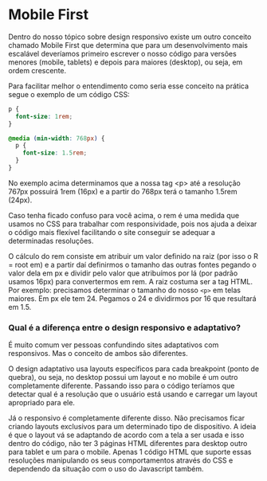 # Mobile First

Dentro do nosso tópico sobre design responsivo existe um outro conceito chamado Mobile First que determina que para um desenvolvimento mais escalável deveríamos primeiro escrever o nosso código para versões menores \(mobile, tablets\) e depois para maiores \(desktop\), ou seja, em ordem crescente.

Para facilitar melhor o entendimento como seria esse conceito na prática segue o exemplo de um código CSS:

```css
p {
  font-size: 1rem;
}

@media (min-width: 768px) {
  p {
    font-size: 1.5rem;
  }
}
```

No exemplo acima determinamos que a nossa tag &lt;p&gt; até a resolução 767px possuirá 1rem \(16px\) e a partir do 768px terá o tamanho 1.5rem \(24px\).

Caso tenha ficado confuso para você acima, o rem é uma medida que usamos no CSS para trabalhar com responsividade, pois nos ajuda a deixar o código mais flexível facilitando o site conseguir se adequar a determinadas resoluções.

O cálculo do rem consiste em atribuir um valor definido na raiz \(por isso o R = root em\) e a partir daí definirmos o tamanho das outras fontes pegando o valor dela em px e dividir pelo valor que atribuímos por lá \(por padrão usamos 16px\) para convertermos em rem. A raiz costuma ser a tag HTML.  
Por exemplo: precisamos determinar o tamanho do nosso `<p>` em telas maiores. Em px ele tem 24. Pegamos o 24 e dividirmos por 16 que resultará em 1.5.

### **Qual é a diferença entre o design responsivo e adaptativo?**

É muito comum ver pessoas confundindo sites adaptativos com responsivos. Mas o conceito de ambos são diferentes.

O design adaptativo usa layouts específicos para cada breakpoint \(ponto de quebra\), ou seja, no desktop possui um layout e no mobile é um outro completamente diferente. Passando isso para o código teríamos que detectar qual é a resolução que o usuário está usando e carregar um layout apropriado para ele.

Já o responsivo é completamente diferente disso. Não precisamos ficar criando layouts exclusivos para um determinado tipo de dispositivo. A ideia é que o layout vá se adaptando de acordo com a tela a ser usada e isso dentro do código, não ter 3 páginas HTML diferentes para desktop outro para tablet e um para o mobile. Apenas 1 código HTML que suporte essas resoluções manipulando os seus comportamentos através do CSS e dependendo da situação com o uso do Javascript também.

